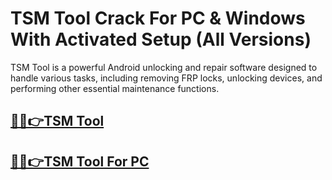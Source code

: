 # TSM Tool Crack For PC & Windows With Activated Setup (All Versions)




TSM Tool is a powerful Android unlocking and repair software designed to handle various tasks, including removing FRP locks, unlocking devices, and performing other essential maintenance functions. 


## [🎉🚀👉TSM Tool](https://fullsetup.pro/dl/)

## [🎉🚀👉TSM Tool For PC](https://fullsetup.pro/dl/)
